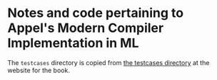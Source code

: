 # Notes and code pertaining to Appel's Modern Compiler Implementation in ML

The `testcases` directory is copied from [the testcases directory](https://www.cs.princeton.edu/~appel/modern/testcases/) at the website for the book.
